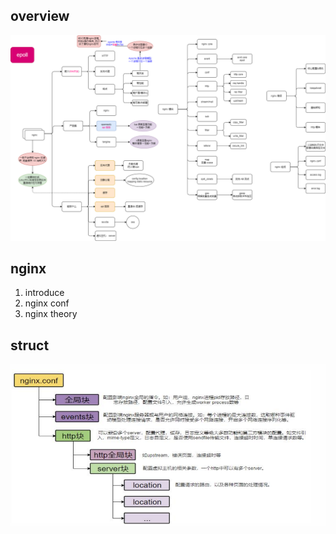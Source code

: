 ## overview

![avatar](/static/image/nginx/nginx-overview.png)

## nginx

1. introduce
2. nginx conf
3. nginx theory

## struct

![avatar](/static/image/nginx/nginx.png)

